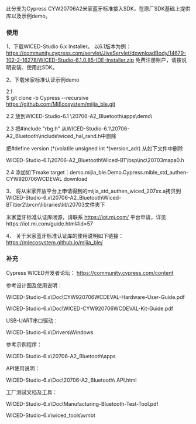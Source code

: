 此分支为Cypress CYW20706A2米家蓝牙标准接入SDK，在原厂SDK基础上提供库以及示例demo。

### 使用

1、下载WICED-Studio 6.x Installer。 以6.1版本为例：
https://community.cypress.com/servlet/JiveServlet/downloadBody/14679-102-2-16278/WICED-Studio-6.1.0.85-IDE-Installer.zip
免费注册账户，请按说明安装、使用此SDK。

2、下载米家标准认证示例demo

2.1  
$ git clone -b Cypress --recursive https://github.com/MiEcosystem/mijia_ble.git

2.2 
放到WICED-Studio-6.1 \20706-A2_Bluetooth\apps\demo\

2.3 
把#include "rbg.h" 从WICED-Studio-6.1\20706-A2_Bluetooth\include\wiced_hal_rand.h中删除

把#define version      (*(volatile unsigned int *)version_adr) 从如下文件中删除

WICED-Studio-6.1\20706-A2_Bluetooth\Wiced-BT\bsp\inc\20703mapa0.h

2.4
添加如下make target：demo.mijia_ble.Demo.Cypress.mible_std_authen-CYW920706WCDEVAL download

3、
将从米家开放平台上申请得到的mijia_std_authen_wiced_207xx.a拷贝到 WICED-Studio-6.x\20706-A2_Bluetooth\Wiced-
BT\tier2\brcm\libraries\lib\20703文件夹下

米家蓝牙标准认证库闭源，请联系 https://iot.mi.com/ 平台申请，详见https://iot.mi.com/guide.html#id=57

4、
关于米家蓝牙标准认证库的使用说明如下链接：https://miecosystem.github.io/mijia_ble/


### 补充
Cypress WICED开发者论坛：
https://community.cypress.com/content

参考设计图及使用说明：

WICED-Studio-6.x\Doc\CYW920706WCDEVAL-Hardware-User-Guide.pdf

WICED-Studio-6.x\Doc\WICED-CYW920706WCDEVAL-Kit-Guide.pdf

USB-UART串口驱动：

WICED-Studio-6.x\Drivers\Windows

参考示例程序：

WICED-Studio-6.x\20706-A2_Bluetooth\apps

API使用说明：

WICED-Studio-6.x\Doc\20706-A2_Bluetooth\ API.html

工厂测试文档及工具：

WICED-Studio-6.x\Doc\Manufacturing-Bluetooth-Test-Tool.pdf

WICED-Studio-6.x\wiced_tools\wmbt
